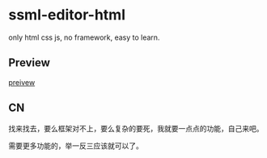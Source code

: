 # ssml-editor-html
only html css js, no framework, easy to learn.

## Preview
[preivew](https://kvker.github.io/ssml-editor-html/)

## CN
找来找去，要么框架对不上，要么复杂的要死，我就要一点点的功能，自己来吧。

需要更多功能的，举一反三应该就可以了。
